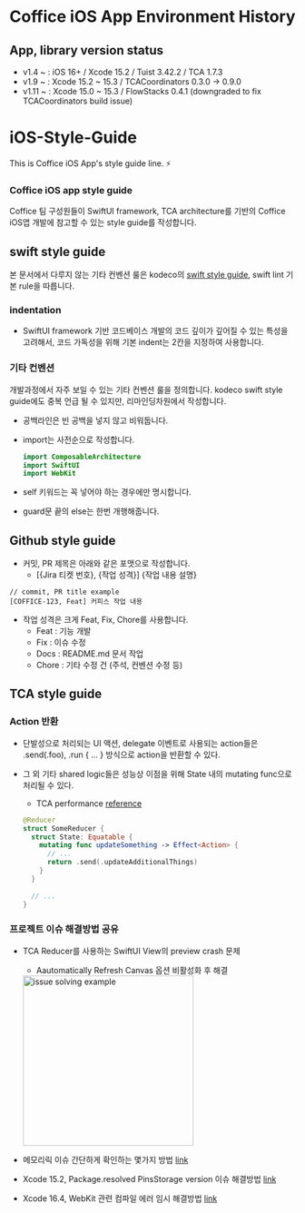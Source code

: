 # Coffice iOS App Environment History

## App, library version status
- v1.4 ~ : iOS 16+ / Xcode 15.2 / Tuist 3.42.2 / TCA 1.7.3
- v1.9 ~ : Xcode 15.2 ~ 15.3 / TCACoordinators 0.3.0 -> 0.9.0
- v1.11 ~ : Xcode 15.0 ~ 15.3 / FlowStacks 0.4.1 (downgraded to fix TCACoordinators build issue)




# iOS-Style-Guide

This is Coffice iOS App's style guide line. ⚡️


### Coffice iOS app style guide

Coffice 팀 구성원들이 SwiftUI framework, TCA architecture를 기반의 Coffice iOS앱 개발에 참고할 수 있는 style guide를 작성합니다.



## swift style guide

본 문서에서 다루지 않는 기타 컨벤션 룰은 kodeco의 [swift style guide](https://github.com/kodecocodes/swift-style-guide), swift lint 기본 rule을 따릅니다.


### indentation

- SwiftUI framework 기반 코드베이스 개발의 코드 깊이가 깊어질 수 있는 특성을 고려해서, 코드 가독성을 위해 기본 indent는 2칸을 지정하여 사용합니다.


### 기타 컨벤션

개발과정에서 자주 보일 수 있는 기타 컨벤션 룰을 정의합니다. kodeco swift style guide에도 중복 언급 될 수 있지만, 리마인딩차원에서 작성합니다.

- 공백라인은 빈 공백을 넣지 않고 비워둡니다.

- import는 사전순으로 작성합니다.

  ```swift
  import ComposableArchitecture
  import SwiftUI
  import WebKit
  ```

- self 키워드는 꼭 넣어야 하는 경우에만 명시합니다.

- guard문 끝의 else는 한번 개행해줍니다.


## Github style guide

- 커밋, PR 제목은 아래와 같은 포맷으로 작성합니다.
  - [{Jira 티켓 번호}, {작업 성격}] {작업 내용 설명}
```
// commit, PR title example
[COFFICE-123, Feat] 커피스 작업 내용
```
  - 작업 성격은 크게 Feat, Fix, Chore를 사용합니다.
    - Feat : 기능 개발
    - Fix : 이슈 수정
    - Docs : README.md 문서 작업
    - Chore : 기타 수정 건 (주석, 컨벤션 수정 등)



## TCA style guide

### Action 반환

- 단발성으로 처리되는 UI 액션, delegate 이벤트로 사용되는 action들은 .send(.foo), .run { ... } 방식으로 action을 반환할 수 있다. 

- 그 외 기타 shared logic들은 성능상 이점을 위해 State 내의 mutating func으로 처리될 수 있다.
  - TCA performance [reference](https://pointfreeco.github.io/swift-composable-architecture/main/documentation/composablearchitecture/performance/)

  ```swift
  @Reducer
  struct SomeReducer {
    struct State: Equatable {
      mutating func updateSomething -> Effect<Action> {
        // ...
        return .send(.updateAdditionalThings)
      }
    }
    
    // ...
  }
  ```



### 프로젝트 이슈 해결방법 공유

- TCA Reducer를 사용하는 SwiftUI View의 preview crash 문제
  - Aautomatically Refresh Canvas 옵션 비활성화 후 해결

  <img width="300" alt="issue solving example" src="https://github.com/applebuddy/SeminarMemo/assets/4410021/77e4aedd-b957-445f-8456-0563bca54fbb">

- 메모리릭 이슈 간단하게 확인하는 몇가지 방법 [link](https://0urtrees.tistory.com/420)
- Xcode 15.2, Package.resolved PinsStorage version 이슈 해결방법 [link](https://0urtrees.tistory.com/419)
- Xcode 16.4, WebKit 관련 컴파일 에러 임시 해결방법 [link](https://0urtrees.tistory.com/443)
